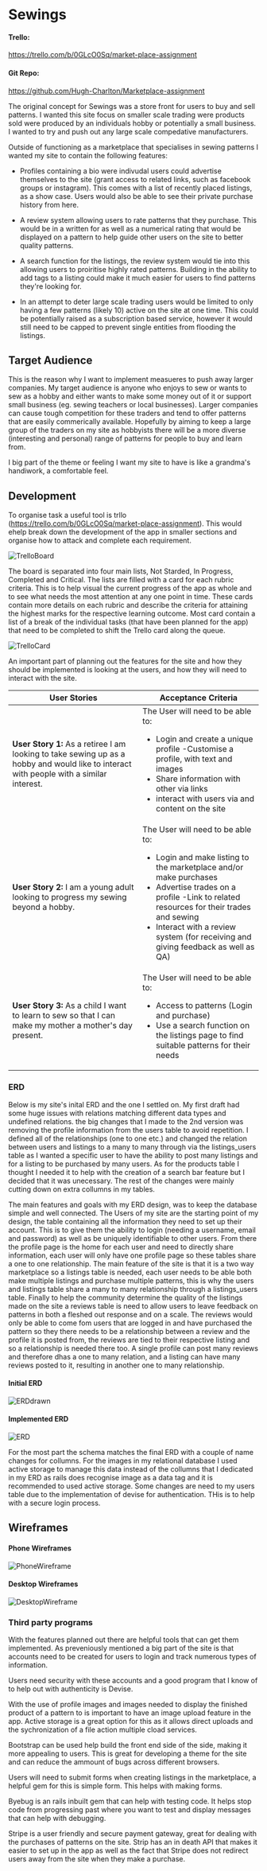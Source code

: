 # Sewings

#### Trello:
https://trello.com/b/0GLcO0Sq/market-place-assignment

#### Git Repo:
https://github.com/Hugh-Charlton/Marketplace-assignment

The original concept for Sewings was a store front for users to buy and sell patterns.  I wanted this site focus on smaller scale trading were products sold were produced by an individuals hobby or potentially a small business.  I wanted to try and push out any large scale compedative manufacturers.

Outside of functioning as a marketplace that specialises in sewing patterns I wanted my site to contain the following features:

- Profiles containing a bio were indivudal users could advertise themselves to the site (grant access to related links, such as facebook groups or instagram). This comes with a list of recently placed listings, as a show case.  Users would also be able to see their private purchase history from here.

- A review system allowing users to rate patterns that they purchase.  This would be in a written for as well as a numerical rating that would be displayed on a pattern to help guide other users on the site to better quality patterns.

- A search function for the listings, the review system would tie into this allowing users to proiritise highly rated patterns.  Building in the ability to add tags to a listing could make it much easier for users to find patterns they're looking for.

- In an attempt to deter large scale trading users would be limited to only having a few patterns (likely 10) active on the site at one time.  This could be potentially raised as a subscription based service, however it would still need to be capped to prevent single entities from flooding the listings.

## Target Audience

This is the reason why I want to implement measueres to push away larger companies.  My target audience is anyone who enjoys to sew or wants to sew as a hobby and either wants to make some money out of it or support small business (eg. sewing teachers or local businesses).  Larger companies can cause tough competition for these traders and tend to offer patterns that are easily commerically available.  Hopefully by aiming to keep a large group of the traders on my site as hobbyists there will be a more diverse (interesting and personal) range of patterns for people to buy and learn from.

I big part of the theme or feeling I want my site to have is like a grandma's handiwork, a comfortable feel.

## Development

To organise task a useful tool is trllo (https://trello.com/b/0GLcO0Sq/market-place-assignment).  This would ehelp break down the development of the app in smaller sections and organise how to attack and complete each requirement.

![TrelloBoard](docs/TrelloFull.PNG)

The board is separated into four main lists, Not Starded, In Progress, Completed and Critical.  The lists are filled with a card for each rubric criteria.  This is to help visual the current progress of the app as whole and to see what needs the most attention at any one point in time.  These cards contain more details on each rubric and describe the criteria for attaining the highest marks for the respective learning outcome.  Most card contain a list of a break of the individual tasks (that have been planned for the app) that need to be completed to shift the Trello card along the queue.

![TrelloCard](docs/TerlloCard.PNG)

An important part of planning out the features for the site and how they should be implemented is looking at the users, and how they will need to interact with the site.


| User Stories                                                                                                                              | Acceptance Criteria                                                                                                                                                                                                                                                        |
|-------------------------------------------------------------------------------------------------------------------------------------------|----------------------------------------------------------------------------------------------------------------------------------------------------------------------------------------------------------------------------------------------------------------------------|
| <strong>User Story 1:</strong> As a retiree I am looking to take sewing up as a hobby and  would like to interact with people with a similar interest. | The User will need to be able to:  <ul><li>Login and create a unique profile -Customise a profile, with text and images</li><li>Share information with other via links</li><li>interact with users via and content on the site</li></ul>                                                                  |
| <strong>User Story 2:</strong> I am a young adult looking to progress my sewing beyond  a hobby.                                                       | The User will need to be able to:  <ul><li>Login and make listing to the marketplace and/or make purchases</li><li>Advertise trades on a profile -Link to related resources for their trades and sewing</li><li>Interact with a review system (for receiving and giving feedback as well as QA)</li></ul> |
| <strong>User Story 3:</strong> As a child I want to learn to sew so that I can make my  mother a mother's day present.                                 | The User will need to be able to:  <ul><li>Access to patterns (Login and purchase)</li><li>Use a search function on the listings page to find suitable patterns for their needs</li></ul>                                                                                                     |

### ERD

Below is my site's inital ERD and the one I settled on.  My first draft had some huge issues with relations matching different data types and undefined relations. the big changes that I made to the 2nd version was removing the profile information from the users table to avoid repetition.  I defined all of the relationships (one to one etc.) and changed the relation between users and listings to a many to many through via the listings_users table as I wanted a specific user to have the ability to post many listings and for a listing to be purchased by many users.  As for the products table I thought I needed it to help with the creation of a search bar feature but I decided that it was unecessary.  The rest of the changes were mainly cutting down on extra collumns in my tables.

The main features and goals with my ERD design, was to keep the database simple and well connected.  The Users of my site are the starting point of my design, the table containing all the information they need to set up their account.  This is to give them the ability to login (needing a username, email and password) as well as be uniquely identifiable to other users.  From there the profile page is the home for each user and need to directly share information, each user will only have one profile page so these tables share a one to one relationship.  The main feature of the site is that it is a two way marketplace so a listings table is needed, each user needs to be able both make multiple listings and purchase multiple patterns, this is why the users and listings table share a many to many relationship through a listings_users table.  Finally to help the community determine the quality of the listings made on the site a reviews table is need to allow users to leave feedback on patterns in both a fleshed out response and on a scale.  The reviews would only be able to come fom users that are logged in and have purchased the pattern so they there needs to be a relationship between a review and the profile it is posted from, the reviews are tied to their respective listing and so a relationship is needed there too.  A single profile can post many reviews and therefore dhas a one to many relation, and a listing can have many reviews posted to it, resulting in another one to many relationship.

#### Initial ERD

![ERDdrawn](docs/ERDdrawn.PNG)

#### Implemented ERD

![ERD](docs/ERDcomp.PNG)

For the most part the schema matches the final ERD with a couple of name changes for collumns.  For the images in my relational database I used active storage to manage this data instead of the collumns that I dedicated in my ERD as rails does recognise image as a data tag and it is recommended to used active storage.  Some changes are need to my users table due to the implementation of devise for authentication.  THis is to help with a secure login process.

## Wireframes

#### Phone Wireframes

![PhoneWireframe](docs/WireframePhone.PNG)

#### Desktop Wireframes

![DesktopWireframe](docs/WireframeDesktop.PNG)

### Third party programs

With the features planned out there are helpful tools that can get them implemented. As preveniously mentioned a big part of the site is that accounts need to be created for users to login and track numerous types of information.

Users need security with these accounts and a good program that I know of to help out with authenticity is Devise.

With the use of profile images and images needed to display the finished product of a pattern to is important to have an image upload feature in the app.  Active storage is a great option for this as it allows direct uploads and the sychronization of a file action multiple cload services.

Bootstrap can be used help build the front end side of the side, making it more appealing to users.  This is great for developing a theme for the site and can reduce the ammount of bugs across different browsers.

Users will need to submit forms when creating listings in the marketplace, a helpful gem for this is simple form.  This helps with making forms.

Byebug is an rails inbuilt gem that can help with testing code.  It helps stop code from progressing past where you want to test and display messages that can help with debugging.

Stripe is a user friendly and secure payment gateway, great for dealing with the purchases of patterns on the site.  Strip has an in death API that makes it easier to set up in the app as well as the fact that Stripe does not redirect users away from the site when they make a purchase.